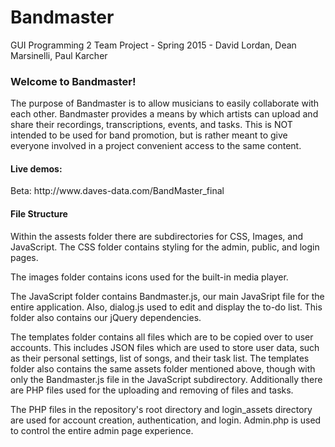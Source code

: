 # Bandmaster
GUI Programming 2 Team Project - Spring 2015 - David Lordan, Dean Marsinelli, Paul Karcher



<h3>Welcome to Bandmaster!</h3>

The purpose of Bandmaster is to allow musicians to easily collaborate with each other. Bandmaster
provides a means by which artists can upload and share their recordings, transcriptions, events, and
tasks. This is NOT intended to be used for band promotion, but is rather meant to give everyone involved in a
project convenient access to the same content. 

<h4> Live demos: </h4>
<p>Beta: http://www.daves-data.com/BandMaster_final</p>

<h4>File Structure</h4>
Within the assests folder there are subdirectories for CSS, Images, and JavaScript. The CSS folder contains styling for the 
admin, public, and login pages. 

The images folder contains icons used for the built-in media player.

The JavaScript folder contains Bandmaster.js, our main JavaSript file for the entire application. Also, dialog.js used to edit
and display the to-do list. This folder also contains our jQuery dependencies. 

The templates folder contains all files which are to be copied over to user accounts. This includes JSON files which are used to
store user data, such as their personal settings, list of songs, and their task list. The templates folder also contains the same assets folder mentioned above, though with only the Bandmaster.js file in the JavaScript subdirectory. Additionally there are PHP files used for the uploading and removing of files and tasks. 


The PHP files in the repository's root directory and login_assets directory are used for account creation, authentication, and login. Admin.php is used to control the entire admin page experience.
